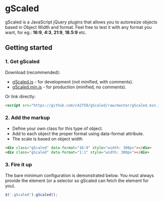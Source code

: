 # gScaled

gScaled is a JavaScript jQuery plugins that allows you to autoresize objects based in Object Width and format. Feel free to test it with any format you want, for eg.: **16:9**, **4:3**, **21:9**, **18.5:9** etc.

## Getting started

### 1. Get gScaled

Download (recommended):
* [gScaled.js](https://github.com/c42759/gScaled/raw/master/gScaled.js) - for development (not minified, with comments).
* [gScaled.min.js](https://github.com/c42759/gScaled/raw/master/gScaled.min.js) - for production (minified, no comments).

Or link directly:

```html
<script src="https://github.com/c42759/gScaled/raw/master/gScaled.min.js"></script>
```

### 2. Add the markup

* Define your own class for this type of object.
* Add to each object the proper format using data-format attribute.
* The scale is based on object width

```html
<div class="gScaled" data-format="16:9" style="width: 300px"></div>
<div class="gScaled" data-format="1:1" style="width: 300px"></div>
```

### 3. Fire it up

The bare minimum configuration is demonstrated below. You must always provide the element (or a selector so gScaled can fetch the element for you).

```javascript
$('.gScaled').gScaled();
```
